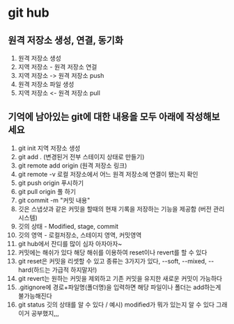 # git hub

## 원격 저장소 생성, 연결, 동기화

1. 원격 저장소 생성
2. 지역 저장소 - 원격 저장소 연걸
3. 지역 저장소 -> 원격 저장소 push
4. 원격 저장소 파일 생성
5. 지역 저장소 <- 원격 저장소 pull

## 기억에 남아있는 git에 대한 내용을 모두 아래에 작성해보세요

1. git init 지역 저장소 생성
2. git add . (변경된거 전부 스테이지 상태로 만들기)
3. git remote add origin (원격 저장소 링크)
4. git remote -v 로컬 저장소에서 어느 원격 저장소에 연결이 됐는지 확인
5. git push origin 푸시하기
6. git pull origin 풀 하기
7. git commit -m "커밋 내용"
8. 깃은 스냅샷과 같은 커밋을 할때의 현재 기록을 저장하는 기능을 제공함 (버전 관리 시스템)
9. 깃의 상태 - Modified, stage, commit
10. 깃의 영역 - 로컬저장소, 스테이지 영역, 커밋영역
11. git hub에서 잔디를 많이 심자 아자아자~
12. 커밋에는 해쉬가 있다 해당 해쉬를 이용하여 reset이나 revert를 할 수 있다
13. git reset은 커밋을 리셋할 수 있고 종류는 3가지가 있다, --soft, --mixed, --hard(하드는 가급적 하지말자!)
14. git revert는 원하는 커밋을 제외하고 기존 커밋을 유지한 새로운 커밋이 가능하다
15. .gitignore에 경로+파일명(폴더명)을 입력하면 해당 파일이나 폴더는 add하는게 불가능해진다
16. git status 깃의 상태를 알 수 있다 / 예시) modified가 뭐가 있는지 알 수 있다
    그래 이거 공부했지,,,
